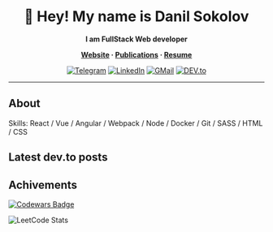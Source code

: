 <h1 align="center">👋 Hey! My name is Danil Sokolov</h1>
<p align="center">
    <strong>
        I am FullStack Web developer 
    </strong>
</p>

<p align="center">
    <strong>
        <a href="https://danil.vercel.app">Website</a> ·
        <a href="https://dev.to/sejjax">Publications</a> ·
        <a href="https://sejjax.notion.site/Danil-Sokolov-Resume-2cdf3340948447d6a67af27ce33e2dbf">Resume</a>
    </strong>
</p>
<div align="center">
    <a href="https://t.me/sejjax/" target="_blank"><img src="https://img.shields.io/badge/Telegram-%233290ec.svg?&style=flat-square&logo=telegram&logoColor=white" alt="Telegram"></a>
    <a href="https://www.linkedin.com/in/danilsokolov/" target="_blank"><img src="https://img.shields.io/badge/LinkedIn-%230077B5.svg?&style=flat-square&logo=linkedin&logoColor=white" alt="LinkedIn"></a>
    <a href="mailto:Danil Sokolov<sejjax@gmaial.com>" target="_blank"><img src="https://img.shields.io/badge/Mail-%23e24335.svg?&style=flat-square&logo=gmail&logoColor=white" alt="GMail"></a>
    <a href="https://dev.to/sejjax" target="_blank"><img src="https://img.shields.io/badge/DEV-%230A0A0A.svg?&style=flat-square&logo=DEV.to&logoColor=white" alt="DEV.to"></a>

[comment]: <> (    <a href="https://twitter.com/sejjax/" target="_blank"><img src="https://img.shields.io/badge/Twitter-%231d9bf0.svg?&style=flat-square&logo=twitter&logoColor=white" alt="Twitter"></a>)

[comment]: <> (    <a href="https://www.instagram.com/sejjax/" target="_blank"><img src="https://img.shields.io/badge/Instagram-%23E4405F.svg?&style=flat-square&logo=instagram&logoColor=white" alt="Instagram"></a>)
</div>
<hr/>

## About
Skills: React / Vue / Angular / Webpack / Node  / Docker / Git / SASS / HTML / CSS

## Latest dev.to posts

## Achivements
[![Codewars Badge](https://www.codewars.com/users/sejjax/badges/large)](https://www.codewars.com/users/sejjax)

![LeetCode Stats](https://leetcode-stats-six.vercel.app/api?username=danilsokolov&theme=dark)
